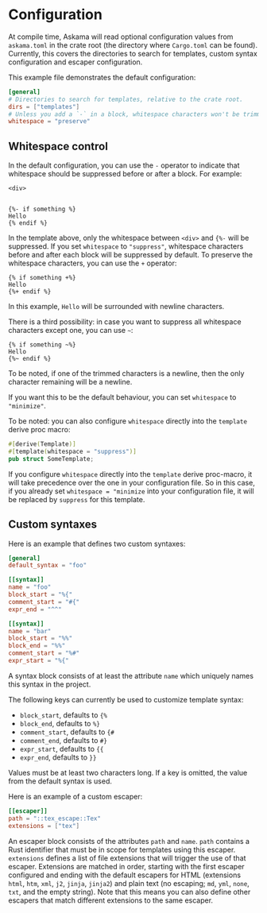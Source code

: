 # Configuration

At compile time, Askama will read optional configuration values from
`askama.toml` in the crate root (the directory where `Cargo.toml` can
be found). Currently, this covers the directories to search for templates,
custom syntax configuration and escaper configuration.

This example file demonstrates the default configuration:

```toml
[general]
# Directories to search for templates, relative to the crate root.
dirs = ["templates"]
# Unless you add a `-` in a block, whitespace characters won't be trimmed.
whitespace = "preserve"
```

## Whitespace control

In the default configuration, you can use the `-` operator to indicate that
whitespace should be suppressed before or after a block. For example:

```jinja
<div>


{%- if something %}
Hello
{% endif %}
```

In the template above, only the whitespace between `<div>` and `{%-` will be
suppressed. If you set `whitespace` to `"suppress"`, whitespace characters before
and after each block will be suppressed by default. To preserve the whitespace
characters, you can use the `+` operator:

```jinja
{% if something +%}
Hello
{%+ endif %}
```

In this example, `Hello` will be surrounded with newline characters.

There is a third possibility: in case you want to suppress all whitespace
characters except one, you can use `~`:

```jinja
{% if something ~%}
Hello
{%~ endif %}
```

To be noted, if one of the trimmed characters is a newline, then the only
character remaining will be a newline.

If you want this to be the default behaviour, you can set `whitespace` to
`"minimize"`.

To be noted: you can also configure `whitespace` directly into the `template`
derive proc macro:

```rust
#[derive(Template)]
#[template(whitespace = "suppress")]
pub struct SomeTemplate;
```

If you configure `whitespace` directly into the `template` derive proc-macro,
it will take precedence over the one in your configuration file. So in this
case, if you already set `whitespace = "minimize` into your configuration file,
it will be replaced by `suppress` for this template.

## Custom syntaxes

Here is an example that defines two custom syntaxes:

```toml
[general]
default_syntax = "foo"

[[syntax]]
name = "foo"
block_start = "%{"
comment_start = "#{"
expr_end = "^^"

[[syntax]]
name = "bar"
block_start = "%%"
block_end = "%%"
comment_start = "%#"
expr_start = "%{"
```

A syntax block consists of at least the attribute `name` which uniquely
names this syntax in the project.

The following keys can currently be used to customize template syntax:

* `block_start`, defaults to `{%`
* `block_end`, defaults to `%}`
* `comment_start`, defaults to `{#`
* `comment_end`, defaults to `#}`
* `expr_start`, defaults to `{{`
* `expr_end`, defaults to `}}`

Values must be at least two characters long.
If a key is omitted, the value from the default syntax is used.

Here is an example of a custom escaper:

```toml
[[escaper]]
path = "::tex_escape::Tex"
extensions = ["tex"]
```

An escaper block consists of the attributes `path` and `name`. `path`
contains a Rust identifier that must be in scope for templates using this
escaper. `extensions` defines a list of file extensions that will trigger
the use of that escaper. Extensions are matched in order, starting with the
first escaper configured and ending with the default escapers for HTML
(extensions `html`, `htm`, `xml`, `j2`, `jinja`, `jinja2`) and plain text
(no escaping; `md`, `yml`, `none`, `txt`, and the empty string). Note that
this means you can also define other escapers that match different extensions
to the same escaper.
